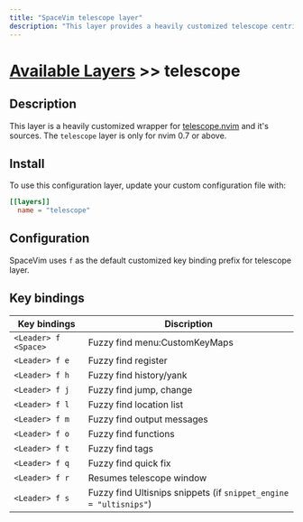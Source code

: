 ```yaml
---
title: "SpaceVim telescope layer"
description: "This layer provides a heavily customized telescope centric workflow"
---
```


# [Available Layers](../) >> telescope

## Description

This layer is a heavily customized wrapper for [telescope.nvim](https://github.com/nvim-telescope/telescope.nvim) and it's sources.
The `telescope` layer is only for nvim 0.7 or above.


## Install

To use this configuration layer, update your custom configuration file with:

```toml
[[layers]]
  name = "telescope"
```

## Configuration

SpaceVim uses `f` as the default customized key binding prefix for telescope layer.

## Key bindings

| Key bindings         | Discription                   |
| -------------------- | ----------------------------- |
| `<Leader> f <Space>` | Fuzzy find menu:CustomKeyMaps |
| `<Leader> f e`       | Fuzzy find register           |
| `<Leader> f h`       | Fuzzy find history/yank       |
| `<Leader> f j`       | Fuzzy find jump, change       |
| `<Leader> f l`       | Fuzzy find location list      |
| `<Leader> f m`       | Fuzzy find output messages    |
| `<Leader> f o`       | Fuzzy find functions          |
| `<Leader> f t`       | Fuzzy find tags               |
| `<Leader> f q`       | Fuzzy find quick fix          |
| `<Leader> f r`       | Resumes telescope window      |
| `<Leader> f s`       | Fuzzy find Ultisnips snippets (if `snippet_engine = "ultisnips"`) |
